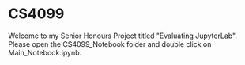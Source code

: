 # CS4099

Welcome to my Senior Honours Project titled "Evaluating JupyterLab". Please open the CS4099_Notebook folder and double click on Main_Notebook.ipynb.
